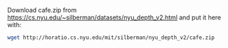 Download cafe.zip from https://cs.nyu.edu/~silberman/datasets/nyu_depth_v2.html and put it here with:

```sh
wget http://horatio.cs.nyu.edu/mit/silberman/nyu_depth_v2/cafe.zip
```
